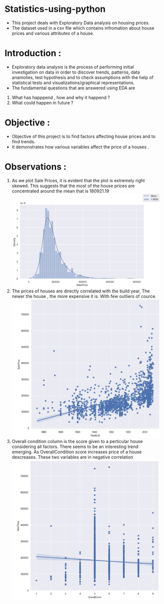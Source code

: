# Statistics-using-python
* This project deals with Exploratory Data analysis on housing prices.
* The dataset used in a csv file which contains infromation about house prices and various attributes of a house. 
# Introduction :
* Exploratory data analysis is the process of performing initial investigation on data in order to discover trends, patterns, data anamolies, test hypothesis and to check assumptions with the help of statistical tests and visualizations/graphical representations.
* The fundamental questions that are answered using EDA are 
1. What has happpend , how and why it happend ?
2. What could happen in future ? 

# Objective :
* Objective of this project is to find factors affecting house prices and to find trends. 
* It demonstrates how various variables affect the price of a houses .

# Observations : 
1. As we plot Sale Prices, it is evident that the plot is extremely right skewed. This suggests that the most of the house prices are concentrated around the mean that is 180921.19
![me](https://github.com/Jdeshmukh23/Statistics-using-python/blob/main/Images%20%22/Skew.png)
2. The prices of houses are directly correlated with the build year, The newer the house , the more expensive it is. With few outliers of cource.
![me](https://github.com/Jdeshmukh23/Statistics-using-python/blob/main/Images%20%22/years.png)
3. Overall condition column is the score given to a perticular house considering all factors. There seems to be an interesting trend emerging. As OverallCondition score increases price of a house descreases. These two variables are in negative correlation 
![me](https://github.com/Jdeshmukh23/Statistics-using-python/blob/main/Images%20%22/condition_VS_price.png)
